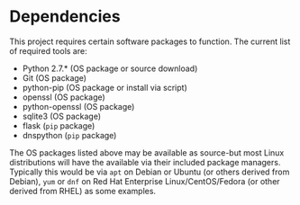 # Dependencies

This project requires certain software packages to function.  The current list of required tools are:

* Python 2.7.* (OS package or source download)
* Git (OS package)
* python-pip (OS package or install via script)
* openssl (OS package)
* python-openssl (OS package)
* sqlite3 (OS package)
* flask (`pip` package)
* dnspython (`pip` package)

The OS packages listed above may be available as source-but most Linux distributions will have the available via their included package managers.  Typically this would be via `apt` on Debian or Ubuntu (or others derived from Debian), `yum` or `dnf` on Red Hat Enterprise Linux/CentOS/Fedora (or other derived from RHEL) as some examples.